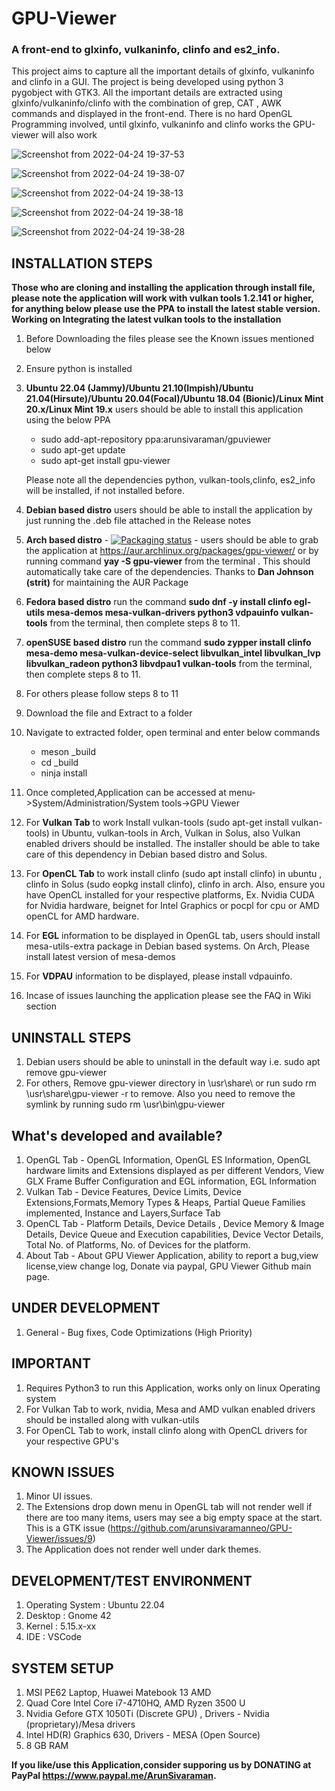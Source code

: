 ﻿# GPU-Viewer

### A front-end to glxinfo, vulkaninfo, clinfo and es2_info.


This project aims to capture all the important details of glxinfo, vulkaninfo and clinfo in a GUI. The project is being developed using python 3 pygobject with GTK3. All the important details are extracted using glxinfo/vulkaninfo/clinfo with the combination of grep, CAT , AWK commands and displayed in the front-end. There is no hard OpenGL Programming involved, until glxinfo, vulkaninfo and clinfo works the GPU-viewer will also work


![Screenshot from 2022-04-24 19-37-53](https://user-images.githubusercontent.com/30646692/164991416-b647a045-8f8f-4b98-9ea4-791ef262647c.png)


![Screenshot from 2022-04-24 19-38-07](https://user-images.githubusercontent.com/30646692/164991422-11aa9671-3ee3-4450-b0b9-e73fb6c80fe0.png)


![Screenshot from 2022-04-24 19-38-13](https://user-images.githubusercontent.com/30646692/164991428-0cca0696-018e-4154-b646-ddf08e00f768.png)


![Screenshot from 2022-04-24 19-38-18](https://user-images.githubusercontent.com/30646692/164991433-c44da2fa-4cf2-40be-aa9c-0a44c57b09df.png)


![Screenshot from 2022-04-24 19-38-28](https://user-images.githubusercontent.com/30646692/164991440-f17e9a18-44ee-43c1-96f9-6a64d044fd2e.png)



## INSTALLATION STEPS

**Those who are cloning and installing the application through install file, please note the application will work with vulkan tools 1.2.141 or higher, for anything below please use the PPA to install the latest stable version. Working on Integrating the latest vulkan tools to the installation**

1. Before Downloading the files please see the Known issues mentioned below
2. Ensure python is installed
3. **Ubuntu 22.04 (Jammy)/Ubuntu 21.10(Impish)/Ubuntu 21.04(Hirsute)/Ubuntu 20.04(Focal)/Ubuntu 18.04 (Bionic)/Linux Mint 20.x/Linux Mint 19.x** users should be able to install this application using the below PPA

    * sudo add-apt-repository ppa:arunsivaraman/gpuviewer
    * sudo apt-get update
    * sudo apt-get install gpu-viewer

    Please note all the dependencies python, vulkan-tools,clinfo, es2_info will be installed, if not installed before.

4. **Debian based distro** users should be able to install the application by just running the .deb file attached in the Release notes
5. **Arch based distro** - 	[![Packaging status](https://repology.org/badge/vertical-allrepos/gpu-viewer.svg)](https://repology.org/project/gpu-viewer/versions) - users should be able to grab the application at https://aur.archlinux.org/packages/gpu-viewer/ or by running command **yay -S gpu-viewer** from the terminal . This should automatically take care of the dependencies. Thanks to **Dan Johnson (strit)** for maintaining the AUR Package
6. **Fedora based distro** run the command **sudo dnf -y install clinfo egl-utils mesa-demos mesa-vulkan-drivers python3 vdpauinfo vulkan-tools** from the terminal, then complete steps 8 to 11.
7. **openSUSE based distro** run the command **sudo zypper install clinfo mesa-demo mesa-vulkan-device-select libvulkan_intel libvulkan_lvp libvulkan_radeon python3 libvdpau1 vulkan-tools** from the terminal, then complete steps 8 to 11.
8. For others please follow steps 8 to 11
9. Download the file  and Extract to a folder
10. Navigate to extracted folder, open terminal and enter below commands
    - meson _build
    - cd _build
    - ninja install
11. Once completed,Application can be accessed at menu->System/Administration/System tools->GPU Viewer
12. For **Vulkan Tab** to work Install vulkan-tools (sudo apt-get install vulkan-tools) in Ubuntu, vulkan-tools in Arch, Vulkan in Solus, also Vulkan enabled drivers should be installed.
The installer should be able to take care of this dependency in Debian based distro and Solus.
12. For **OpenCL Tab** to work install clinfo (sudo apt install clinfo) in ubuntu , clinfo in Solus (sudo eopkg install clinfo), clinfo in arch. Also, ensure you have OpenCL installed for your respective platforms, Ex. Nvidia CUDA for Nvidia hardware, beignet for Intel Graphics or pocpl for cpu or AMD openCL for AMD hardware.
13. For **EGL** information to be displayed in OpenGL tab, users should install mesa-utils-extra package in Debian based systems. On Arch, Please install latest version of mesa-demos
14. For **VDPAU** information to be displayed, please install vdpauinfo.
15. Incase of issues launching the application please see the FAQ in Wiki section

## UNINSTALL STEPS

1. Debian users should be able to uninstall in the default way i.e. sudo apt remove gpu-viewer
2. For others, Remove gpu-viewer directory in \usr\share\  or run sudo rm \usr\share\gpu-viewer -r to remove. Also you need to remove the symlink by running sudo rm \usr\bin\gpu-viewer

## What's developed and available?

1. OpenGL Tab - OpenGL Information, OpenGL ES Information, OpenGL hardware limits and Extensions displayed as per different Vendors, View GLX Frame Buffer Configuration and EGL information, EGL Information
2. Vulkan Tab - Device Features, Device Limits, Device Extensions,Formats,Memory Types & Heaps, Partial Queue Families implemented, Instance and Layers,Surface Tab
3. OpenCL Tab - Platform Details, Device Details , Device Memory & Image Details, Device Queue and Execution capabilities, Device Vector Details, Total No. of Platforms, No. of Devices for the platform.
4. About Tab - About GPU Viewer Application, ability to report a bug,view license,view change log, Donate via paypal, GPU Viewer Github main page.


## UNDER DEVELOPMENT

1. General - Bug fixes, Code Optimizations (High Priority)


## IMPORTANT

1. Requires Python3 to run this Application, works only on linux Operating system
2. For Vulkan Tab to work, nvidia, Mesa and AMD vulkan enabled drivers should be installed along with vulkan-utils
3. For OpenCL Tab to work, install clinfo along with OpenCL drivers for your respective GPU's

## KNOWN ISSUES

1. Minor UI issues.
2. The Extensions drop down menu in OpenGL tab will not render well if there are too many items, users may see a big empty space at the start. This is a GTK issue (https://github.com/arunsivaramanneo/GPU-Viewer/issues/9)
3. The Application does not render well under dark themes.

## DEVELOPMENT/TEST ENVIRONMENT

1. Operating System : Ubuntu 22.04
2. Desktop : Gnome 42
3. Kernel : 5.15.x-xx
4. IDE : VSCode


## SYSTEM SETUP

1. MSI PE62 Laptop, Huawei Matebook 13 AMD
2. Quad Core Intel Core i7-4710HQ, AMD Ryzen 3500 U
3. Nvidia Gefore GTX 1050Ti (Discrete GPU) , Drivers - Nvidia (proprietary)/Mesa drivers
4. Intel HD(R) Graphics 630, Drivers - MESA (Open Source)
5. 8 GB RAM

**If you like/use this Application,consider supporing us by DONATING at PayPal https://www.paypal.me/ArunSivaraman.**
